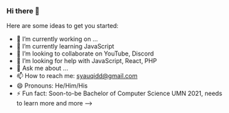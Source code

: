 ### Hi there 👋

Here are some ideas to get you started:

- 🔭 I’m currently working on ...
- 🌱 I’m currently learning JavaScript
- 👯 I’m looking to collaborate on YouTube, Discord
- 🤔 I’m looking for help with JavaScript, React, PHP
- 💬 Ask me about ...
- 📫 How to reach me: syauqidd@gmail.com
- 😄 Pronouns: He/Him/His
- ⚡ Fun fact: Soon-to-be Bachelor of Computer Science UMN 2021, needs to learn more and more
-->
